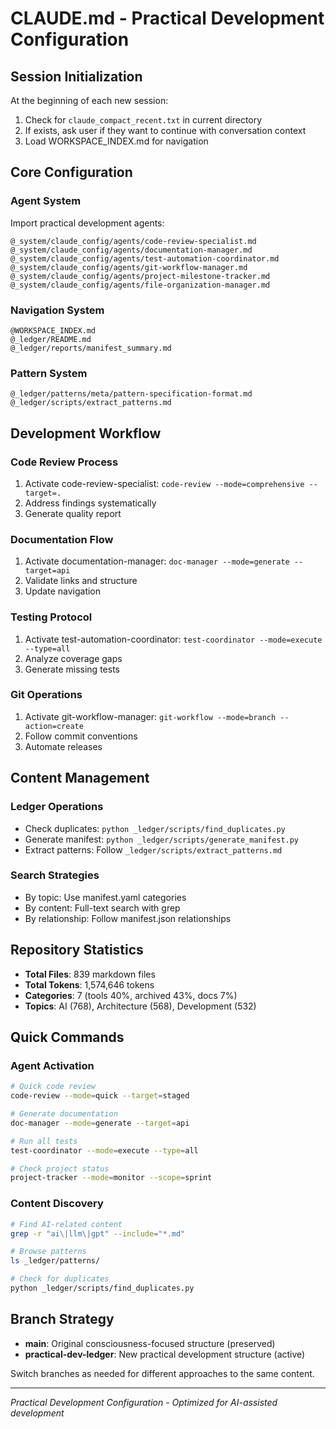 # CLAUDE.md - Practical Development Configuration

## Session Initialization
At the beginning of each new session:
1. Check for `claude_compact_recent.txt` in current directory
2. If exists, ask user if they want to continue with conversation context
3. Load WORKSPACE_INDEX.md for navigation

## Core Configuration

### Agent System
Import practical development agents:
```
@_system/claude_config/agents/code-review-specialist.md
@_system/claude_config/agents/documentation-manager.md
@_system/claude_config/agents/test-automation-coordinator.md
@_system/claude_config/agents/git-workflow-manager.md
@_system/claude_config/agents/project-milestone-tracker.md
@_system/claude_config/agents/file-organization-manager.md
```

### Navigation System
```
@WORKSPACE_INDEX.md
@_ledger/README.md
@_ledger/reports/manifest_summary.md
```

### Pattern System
```
@_ledger/patterns/meta/pattern-specification-format.md
@_ledger/scripts/extract_patterns.md
```

## Development Workflow

### Code Review Process
1. Activate code-review-specialist: `code-review --mode=comprehensive --target=.`
2. Address findings systematically
3. Generate quality report

### Documentation Flow
1. Activate documentation-manager: `doc-manager --mode=generate --target=api`
2. Validate links and structure
3. Update navigation

### Testing Protocol
1. Activate test-automation-coordinator: `test-coordinator --mode=execute --type=all`
2. Analyze coverage gaps
3. Generate missing tests

### Git Operations
1. Activate git-workflow-manager: `git-workflow --mode=branch --action=create`
2. Follow commit conventions
3. Automate releases

## Content Management

### Ledger Operations
- Check duplicates: `python _ledger/scripts/find_duplicates.py`
- Generate manifest: `python _ledger/scripts/generate_manifest.py`
- Extract patterns: Follow `_ledger/scripts/extract_patterns.md`

### Search Strategies
- By topic: Use manifest.yaml categories
- By content: Full-text search with grep
- By relationship: Follow manifest.json relationships

## Repository Statistics
- **Total Files**: 839 markdown files
- **Total Tokens**: 1,574,646 tokens
- **Categories**: 7 (tools 40%, archived 43%, docs 7%)
- **Topics**: AI (768), Architecture (568), Development (532)

## Quick Commands

### Agent Activation
```bash
# Quick code review
code-review --mode=quick --target=staged

# Generate documentation
doc-manager --mode=generate --target=api

# Run all tests
test-coordinator --mode=execute --type=all

# Check project status  
project-tracker --mode=monitor --scope=sprint
```

### Content Discovery
```bash
# Find AI-related content
grep -r "ai\|llm\|gpt" --include="*.md"

# Browse patterns
ls _ledger/patterns/

# Check for duplicates
python _ledger/scripts/find_duplicates.py
```

## Branch Strategy
- **main**: Original consciousness-focused structure (preserved)
- **practical-dev-ledger**: New practical development structure (active)

Switch branches as needed for different approaches to the same content.

---

*Practical Development Configuration - Optimized for AI-assisted development*